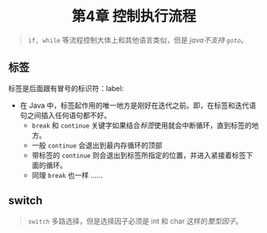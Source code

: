 # <center> 第4章 控制执行流程 </center>
> `if, while` 等流程控制大体上和其他语言类似，但是 *java不支持 `goto`*。

## 标签
标签是后面跟有冒号的标识符：label:<br>
- 在 Java 中，标签起作用的唯一地方是刚好在迭代之前。即，在标签和迭代语句之间插入任何语句都不好。
    - `break` 和 `continue` 关键字如果结合*标签*使用就会中断循环，直到标签的地方。
    - 一般 `continue` 会退出到最内存循环的顶部
    - 带标签的 `continue` 则会退出到标签所指定的位置，并进入紧接着标签下面的循环。
    - 同理 `break` 也一样 ……

## switch
> `switch` 多路选择，但是选择因子必须是 int 和 char 这样的*整型因子*。